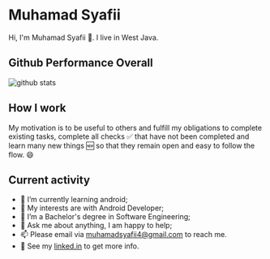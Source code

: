 # Muhamad Syafii

Hi, I'm Muhamad Syafii 👨. I live in West Java.

## Github Performance Overall

![github stats](https://github-readme-stats.vercel.app/api?username=muhamadsyafii&show_icons=true)

## How I work

My motivation is to be useful to others and fulfill my obligations to complete existing tasks, complete all checks ✅ that have not been completed and learn many new things 🆕 so that they remain open and easy to follow the flow. 😄

## Current activity

- 📖 I’m currently learning android;
- 🤔 My interests are with Android Developer;
- 💼 I’m a Bachelor's degree in Software Engineering;
- 💬 Ask me about anything, I am happy to help;
- 📫 Please email via muhamadsyafii4@gmail.com to reach me.
- 📝 See my <a href="https://id.linkedin.com/in/muhamadsyafii4">linked.in</a> to get more info.
